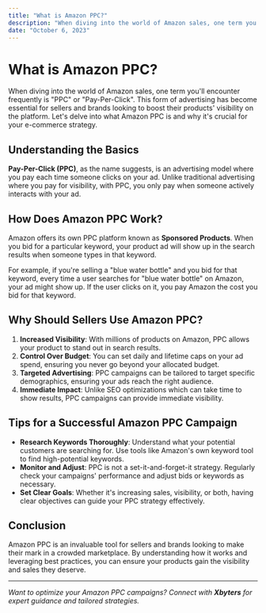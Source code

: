 ```yaml
---
title: "What is Amazon PPC?"
description: "When diving into the world of Amazon sales, one term you'll encounter frequently is 'PPC' or 'Pay-Per-Click'. This form of advertising has become essential for sellers and brands looking to boost their products' visibility on the platform. Let's..."
date: "October 6, 2023"
---
```


# What is Amazon PPC?

When diving into the world of Amazon sales, one term you'll encounter frequently is "PPC" or "Pay-Per-Click". This form of advertising has become essential for sellers and brands looking to boost their products' visibility on the platform. Let's delve into what Amazon PPC is and why it's crucial for your e-commerce strategy.

## Understanding the Basics

**Pay-Per-Click (PPC)**, as the name suggests, is an advertising model where you pay each time someone clicks on your ad. Unlike traditional advertising where you pay for visibility, with PPC, you only pay when someone actively interacts with your ad.

## How Does Amazon PPC Work?

Amazon offers its own PPC platform known as **Sponsored Products**. When you bid for a particular keyword, your product ad will show up in the search results when someone types in that keyword.

For example, if you're selling a "blue water bottle" and you bid for that keyword, every time a user searches for "blue water bottle" on Amazon, your ad might show up. If the user clicks on it, you pay Amazon the cost you bid for that keyword.

## Why Should Sellers Use Amazon PPC?

1. **Increased Visibility**: With millions of products on Amazon, PPC allows your product to stand out in search results.
2. **Control Over Budget**: You can set daily and lifetime caps on your ad spend, ensuring you never go beyond your allocated budget.
3. **Targeted Advertising**: PPC campaigns can be tailored to target specific demographics, ensuring your ads reach the right audience.
4. **Immediate Impact**: Unlike SEO optimizations which can take time to show results, PPC campaigns can provide immediate visibility.

## Tips for a Successful Amazon PPC Campaign

- **Research Keywords Thoroughly**: Understand what your potential customers are searching for. Use tools like Amazon's own keyword tool to find high-potential keywords.
- **Monitor and Adjust**: PPC is not a set-it-and-forget-it strategy. Regularly check your campaigns' performance and adjust bids or keywords as necessary.
- **Set Clear Goals**: Whether it's increasing sales, visibility, or both, having clear objectives can guide your PPC strategy effectively.

## Conclusion

Amazon PPC is an invaluable tool for sellers and brands looking to make their mark in a crowded marketplace. By understanding how it works and leveraging best practices, you can ensure your products gain the visibility and sales they deserve.

---

_Want to optimize your Amazon PPC campaigns? Connect with **Xbyters** for expert guidance and tailored strategies._
